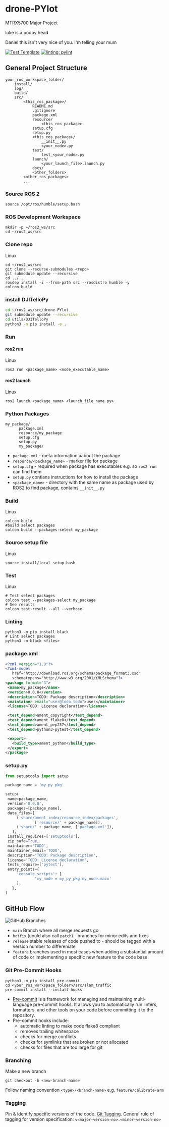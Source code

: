 # drone-PYlot
MTRX5700 Major Project

luke is a poopy head

Daniel this isn't very nice of you. I'm telling your mum


[![Test Template](https://github.com/liv-cpz/slam_traffic/actions/workflows/ci_actions.yml/badge.svg)](https://github.com/liv-cpz/slam_traffic/actions/workflows/ci_actions.yml) [![linting: pylint](https://img.shields.io/badge/linting-pylint-yellowgreen)](https://github.com/pylint-dev/pylint)





## General Project Structure
```
your_ros_workspace_folder/
    install/
    log/
    build/
    src/
        <this_ros_package>/
            README.md
            .gitignore
            package.xml
            resource/
                <this_ros_package>
            setup.cfg
            setup.py
            <this_ros_package>/
                __init__.py
                <your_node>.py
            test/
                test_<your_node>.py
            launch/
                <your_launch_file>.launch.py
            docs/
            <other_folders>
        <other_ros_packages>
        ...
```


### Source ROS 2
```shell
source /opt/ros/humble/setup.bash
```


### ROS Development Workspace
```shell
mkdir -p ~/ros2_ws/src
cd ~/ros2_ws/src
```


### Clone repo
Linux
```shell
cd ~/ros2_ws/src
git clone --recurse-submodules <repo>
git submodule update --recursive
cd ../..
rosdep install -i --from-path src --rosdistro humble -y
colcon build
```


### install DJITelloPy
```bash
cd ~/ros2_ws/src/drone-PYlot
git submodule update --recursive
cd utils/DJITelloPy
python3 -m pip install -e .
```


### Run

#### ros2 run
Linux
```shell
ros2 run <package_name> <node_executable_name>
```

#### ros2 launch
Linux
```shell
ros2 launch <package_name> <launch_file_name.py>
```



### Python Packages
```
my_package/
      package.xml
      resource/my_package
      setup.cfg
      setup.py
      my_package/
```
- `package.xml` - meta information aabout the package
- `resource/<package_name>` - marker file for package
- `setup.cfg` - required when package has executables e.g. so `ros2 run` can find them
- `setup.py` contians instructions for how to install the package
- `<package_name>` - directory with the same name as package used by ROS2 to find package, contains `__init__.py`



### Build

Linux
```shell
colcon build
#build select packages
colcon build --packages-select my_package
```


### Source setup file
Linux
```shell
source install/local_setup.bash
```


### Test

Linux
```shell
# Test select packages
colcon test --packages-select my_package
# See results
colcon test-result --all --verbose
```


### Linting
```shell
python3 -m pip install black
# Lint select packages
python3 -m black <files>
```




### package.xml

```xml
<?xml version="1.0"?>
<?xml-model
   href="http://download.ros.org/schema/package_format3.xsd"
   schematypens="http://www.w3.org/2001/XMLSchema"?>
<package format="3">
 <name>my_package</name>
 <version>0.0.0</version>
 <description>TODO: Package description</description>
 <maintainer email="user@todo.todo">user</maintainer>
 <license>TODO: License declaration</license>

 <test_depend>ament_copyright</test_depend>
 <test_depend>ament_flake8</test_depend>
 <test_depend>ament_pep257</test_depend>
 <test_depend>python3-pytest</test_depend>

 <export>
   <build_type>ament_python</build_type>
 </export>
</package>
```





### setup.py

```python
from setuptools import setup

package_name = 'my_py_pkg'

setup(
 name=package_name,
 version='0.0.0',
 packages=[package_name],
 data_files=[
     ('share/ament_index/resource_index/packages',
             ['resource/' + package_name]),
     ('share/' + package_name, ['package.xml']),
   ],
 install_requires=['setuptools'],
 zip_safe=True,
 maintainer='TODO',
 maintainer_email='TODO',
 description='TODO: Package description',
 license='TODO: License declaration',
 tests_require=['pytest'],
 entry_points={
     'console_scripts': [
             'my_node = my_py_pkg.my_node:main'
     ],
   },
)
```


## GitHub Flow
![GitHub Branches](image.png)
- `main` Branch where all merge requests go
- `hotfix` (could also call `patch`) - branches for minor edits and fixes
- `release` stable releases of code pushed to - should be tagged with a version number to differeniate
- `feature` branches used in most cases when adding a substantial amount of code or implementing a specific new feature to the code base


### Git Pre-Commit Hooks
```shell
python3 -m pip install pre-commit
cd <your_ros_workspace_folder>/src/slam_traffic
pre-commit install --install-hooks
```

- [Pre-commit](https://pre-commit.com/) is a framework for managing and maintaining multi-language pre-commit hooks. It allows you to automatically run linters, formatters, and other tools on your code before committing it to the repository.
- Pre-commit hooks include:
    - automatic linting to make code flake8 compliant
    - removes trailing whitespace
    - checks for merge conflicts
    - checks for symlinks that are broken or not allocated
    - checks for files that are too large for git


### Branching
Make a new branch
```shell
git checkout -b <new-branch-name>
```
Follow naming convention `<type>/<branch-name>` e.g. `feature/calibrate-arm`




### Tagging
Pin & identify specific versions of the code. [Git Tagging](https://git-scm.com/book/en/v2/Git-Basics-Tagging). General rule of tagging for version specification: `v<major-version-no>.<minor-version-no>`


